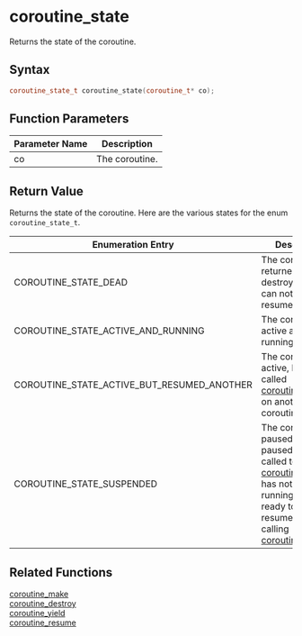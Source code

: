 # coroutine_state

Returns the state of the coroutine.

## Syntax

```cpp
coroutine_state_t coroutine_state(coroutine_t* co);
```

## Function Parameters

Parameter Name | Description
--- | ---
co | The coroutine.

## Return Value

Returns the state of the coroutine. Here are the various states for the enum `coroutine_state_t`.

Enumeration Entry | Description
--- | ---
COROUTINE_STATE_DEAD | The coroutine has returned, or was destroyed, and can not be resumed.
COROUTINE_STATE_ACTIVE_AND_RUNNING | The coroutine is active and running.
COROUTINE_STATE_ACTIVE_BUT_RESUMED_ANOTHER | The coroutine is active, but has called [coroutine_resume](https://github.com/RandyGaul/cute_framework/blob/master/docs/coroutine/coroutine_resume.md) on another coroutine.
COROUTINE_STATE_SUSPENDED | The coroutine is paused (either paused from a called to [coroutine_yield](https://github.com/RandyGaul/cute_framework/blob/master/docs/coroutine/coroutine_yield.md), or has not started running yet), ready to be resumed by calling [coroutine_resume](https://github.com/RandyGaul/cute_framework/blob/master/docs/coroutine/coroutine_resume.md).

## Related Functions

[coroutine_make](https://github.com/RandyGaul/cute_framework/blob/master/docs/coroutine/coroutine_make.md)  
[coroutine_destroy](https://github.com/RandyGaul/cute_framework/blob/master/docs/coroutine/coroutine_destroy.md)  
[coroutine_yield](https://github.com/RandyGaul/cute_framework/blob/master/docs/coroutine/coroutine_yield.md)  
[coroutine_resume](https://github.com/RandyGaul/cute_framework/blob/master/docs/coroutine/coroutine_resume.md)  
